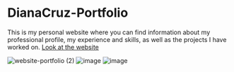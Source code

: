 # DianaCruz-Portfolio
This is my personal website where you can find information about my professional profile, my experience and skills, as well as the projects I have worked on.
[Look at the website](https://dianavcruz.github.io/DianaCruz-Portfolio/)

![website-portfolio (2)](https://user-images.githubusercontent.com/98240550/185523927-6e3fde11-49a6-4ff4-9ba8-caf17aa6f1b0.png)
![image](https://user-images.githubusercontent.com/98240550/185524787-0e030293-1cc0-4ba1-89d0-f97772bb09cd.png)
![image](https://user-images.githubusercontent.com/98240550/185524941-f95aff71-fd4d-49ce-b5a9-7a4eb4c032c4.png)



